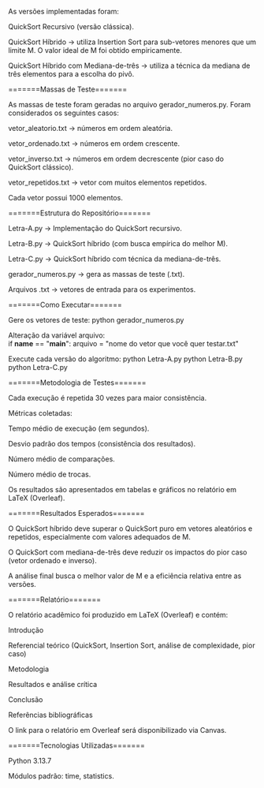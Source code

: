 As versões implementadas foram:

QuickSort Recursivo (versão clássica).

QuickSort Híbrido → utiliza Insertion Sort para sub-vetores menores que um limite M. O valor ideal de M foi obtido empiricamente.

QuickSort Híbrido com Mediana-de-três → utiliza a técnica da mediana de três elementos para a escolha do pivô.

=======Massas de Teste=======

As massas de teste foram geradas no arquivo gerador_numeros.py. Foram considerados os seguintes casos:

vetor_aleatorio.txt → números em ordem aleatória.

vetor_ordenado.txt → números em ordem crescente.

vetor_inverso.txt → números em ordem decrescente (pior caso do QuickSort clássico).

vetor_repetidos.txt → vetor com muitos elementos repetidos.

Cada vetor possui 1000 elementos.

=======Estrutura do Repositório=======

Letra-A.py → Implementação do QuickSort recursivo.

Letra-B.py → QuickSort híbrido (com busca empírica do melhor M).

Letra-C.py → QuickSort híbrido com técnica da mediana-de-três.

gerador_numeros.py → gera as massas de teste (.txt).

Arquivos .txt → vetores de entrada para os experimentos.

=======Como Executar=======

Gere os vetores de teste:
python gerador_numeros.py

Alteração da variável arquivo:                                                       
if __name__ == "__main__":
    arquivo = "nome do vetor que você quer testar.txt"

Execute cada versão do algoritmo:
python Letra-A.py
python Letra-B.py
python Letra-C.py

=======Metodologia de Testes=======

Cada execução é repetida 30 vezes para maior consistência.

Métricas coletadas:

Tempo médio de execução (em segundos).

Desvio padrão dos tempos (consistência dos resultados).

Número médio de comparações.

Número médio de trocas.

Os resultados são apresentados em tabelas e gráficos no relatório em LaTeX (Overleaf).

=======Resultados Esperados=======

O QuickSort híbrido deve superar o QuickSort puro em vetores aleatórios e repetidos, especialmente com valores adequados de M.

O QuickSort com mediana-de-três deve reduzir os impactos do pior caso (vetor ordenado e inverso).

A análise final busca o melhor valor de M e a eficiência relativa entre as versões.

=======Relatório=======

O relatório acadêmico foi produzido em LaTeX (Overleaf) e contém:

Introdução

Referencial teórico (QuickSort, Insertion Sort, análise de complexidade, pior caso)

Metodologia

Resultados e análise crítica

Conclusão

Referências bibliográficas

O link para o relatório em Overleaf será disponibilizado via Canvas.

=======Tecnologias Utilizadas=======

Python 3.13.7

Módulos padrão: time, statistics.




